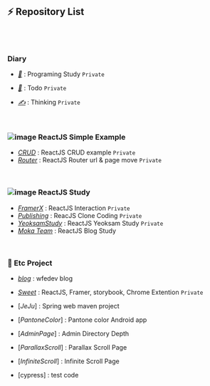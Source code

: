 ## ⚡ Repository List

<br /><br />


### Diary

- [*🌱*](https://github.com/Diary-blog/Todo/issues) : Programing Study `Private`

- [*📝*](https://github.com/Diary-blog/Study/issues) : Todo `Private`

- [*✍️*](https://github.com/Diary-blog/Thinking/issues) : Thinking `Private`

<br />

### ![image](https://user-images.githubusercontent.com/54713067/74564694-fae05400-4fb2-11ea-961e-c2d777573e73.png) ReactJS Simple Example

- [*CRUD*](https://github.com/wfedev/wfedev/blob/master/ReactJS/CRUD.md) : ReactJS CRUD example `Private`
- [*Router*](https://github.com/wfedev/wfedev/blob/master/ReactJS/Router.md) : ReactJS Router url & page move `Private`

<br />

### ![image](https://user-images.githubusercontent.com/54713067/74564694-fae05400-4fb2-11ea-961e-c2d777573e73.png) ReactJS Study

- [*FramerX*](https://github.com/wfedev/wfedev/blob/master/Study/FramerX.md) : ReactJS Interaction `Private`
- [*Publishing*](https://github.com/wfedev/wfedev/blob/master/Study/Publishing.md) : ReacJS Clone Coding `Private`
- [*YeoksamStudy*](https://github.com/wfedev/YeoksamStudy) : ReactJS Yeoksam Study `Private`
- [*Moka Team*](./Study/Moka/MokaReact.md) : ReactJS Blog Study

<br />

### 📌 Etc Project

- [*blog*](https://github.com/sweet-react/blog) : wfedev blog
- [*Sweet*](https://github.com/wfedev/wfedev/blob/master/Study/SweetList.md) : ReactJS, Framer, storybook, Chrome Extention `Private`

- [*JeJu*] : Spring web maven project
- [*PantoneColor*] : Pantone color Android app
- [*AdminPage*] : Admin Directory Depth
- [*ParallaxScroll*] : Parallax Scroll Page
- [*InfiniteScroll*] : Infinite Scroll Page
- [cypress] : test code

